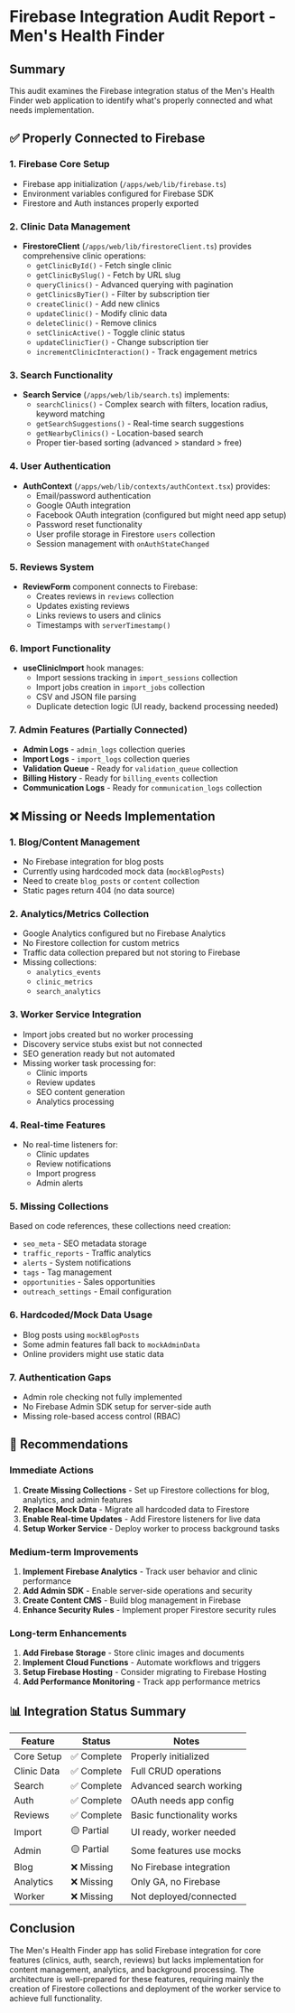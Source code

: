 # Firebase Integration Audit Report - Men's Health Finder

## Summary
This audit examines the Firebase integration status of the Men's Health Finder web application to identify what's properly connected and what needs implementation.

## ✅ Properly Connected to Firebase

### 1. **Firebase Core Setup**
- Firebase app initialization (`/apps/web/lib/firebase.ts`)
- Environment variables configured for Firebase SDK
- Firestore and Auth instances properly exported

### 2. **Clinic Data Management**
- **FirestoreClient** (`/apps/web/lib/firestoreClient.ts`) provides comprehensive clinic operations:
  - `getClinicById()` - Fetch single clinic
  - `getClinicBySlug()` - Fetch by URL slug
  - `queryClinics()` - Advanced querying with pagination
  - `getClinicsByTier()` - Filter by subscription tier
  - `createClinic()` - Add new clinics
  - `updateClinic()` - Modify clinic data
  - `deleteClinic()` - Remove clinics
  - `setClinicActive()` - Toggle clinic status
  - `updateClinicTier()` - Change subscription tier
  - `incrementClinicInteraction()` - Track engagement metrics

### 3. **Search Functionality**
- **Search Service** (`/apps/web/lib/search.ts`) implements:
  - `searchClinics()` - Complex search with filters, location radius, keyword matching
  - `getSearchSuggestions()` - Real-time search suggestions
  - `getNearbyClinics()` - Location-based search
  - Proper tier-based sorting (advanced > standard > free)

### 4. **User Authentication**
- **AuthContext** (`/apps/web/lib/contexts/authContext.tsx`) provides:
  - Email/password authentication
  - Google OAuth integration
  - Facebook OAuth integration (configured but might need app setup)
  - Password reset functionality
  - User profile storage in Firestore `users` collection
  - Session management with `onAuthStateChanged`

### 5. **Reviews System**
- **ReviewForm** component connects to Firebase:
  - Creates reviews in `reviews` collection
  - Updates existing reviews
  - Links reviews to users and clinics
  - Timestamps with `serverTimestamp()`

### 6. **Import Functionality**
- **useClinicImport** hook manages:
  - Import sessions tracking in `import_sessions` collection
  - Import jobs creation in `import_jobs` collection
  - CSV and JSON file parsing
  - Duplicate detection logic (UI ready, backend processing needed)

### 7. **Admin Features (Partially Connected)**
- **Admin Logs** - `admin_logs` collection queries
- **Import Logs** - `import_logs` collection queries
- **Validation Queue** - Ready for `validation_queue` collection
- **Billing History** - Ready for `billing_events` collection
- **Communication Logs** - Ready for `communication_logs` collection

## ❌ Missing or Needs Implementation

### 1. **Blog/Content Management**
- No Firebase integration for blog posts
- Currently using hardcoded mock data (`mockBlogPosts`)
- Need to create `blog_posts` or `content` collection
- Static pages return 404 (no data source)

### 2. **Analytics/Metrics Collection**
- Google Analytics configured but no Firebase Analytics
- No Firestore collection for custom metrics
- Traffic data collection prepared but not storing to Firebase
- Missing collections:
  - `analytics_events`
  - `clinic_metrics`
  - `search_analytics`

### 3. **Worker Service Integration**
- Import jobs created but no worker processing
- Discovery service stubs exist but not connected
- SEO generation ready but not automated
- Missing worker task processing for:
  - Clinic imports
  - Review updates
  - SEO content generation
  - Analytics processing

### 4. **Real-time Features**
- No real-time listeners for:
  - Clinic updates
  - Review notifications
  - Import progress
  - Admin alerts

### 5. **Missing Collections**
Based on code references, these collections need creation:
- `seo_meta` - SEO metadata storage
- `traffic_reports` - Traffic analytics
- `alerts` - System notifications
- `tags` - Tag management
- `opportunities` - Sales opportunities
- `outreach_settings` - Email configuration

### 6. **Hardcoded/Mock Data Usage**
- Blog posts using `mockBlogPosts`
- Some admin features fall back to `mockAdminData`
- Online providers might use static data

### 7. **Authentication Gaps**
- Admin role checking not fully implemented
- No Firebase Admin SDK setup for server-side auth
- Missing role-based access control (RBAC)

## 🔧 Recommendations

### Immediate Actions
1. **Create Missing Collections** - Set up Firestore collections for blog, analytics, and admin features
2. **Replace Mock Data** - Migrate all hardcoded data to Firestore
3. **Enable Real-time Updates** - Add Firestore listeners for live data
4. **Setup Worker Service** - Deploy worker to process background tasks

### Medium-term Improvements
1. **Implement Firebase Analytics** - Track user behavior and clinic performance
2. **Add Admin SDK** - Enable server-side operations and security
3. **Create Content CMS** - Build blog management in Firebase
4. **Enhance Security Rules** - Implement proper Firestore security rules

### Long-term Enhancements
1. **Add Firebase Storage** - Store clinic images and documents
2. **Implement Cloud Functions** - Automate workflows and triggers
3. **Setup Firebase Hosting** - Consider migrating to Firebase Hosting
4. **Add Performance Monitoring** - Track app performance metrics

## 📊 Integration Status Summary

| Feature | Status | Notes |
|---------|--------|-------|
| Core Setup | ✅ Complete | Properly initialized |
| Clinic Data | ✅ Complete | Full CRUD operations |
| Search | ✅ Complete | Advanced search working |
| Auth | ✅ Complete | OAuth needs app config |
| Reviews | ✅ Complete | Basic functionality works |
| Import | 🟡 Partial | UI ready, worker needed |
| Admin | 🟡 Partial | Some features use mocks |
| Blog | ❌ Missing | No Firebase integration |
| Analytics | ❌ Missing | Only GA, no Firebase |
| Worker | ❌ Missing | Not deployed/connected |

## Conclusion

The Men's Health Finder app has solid Firebase integration for core features (clinics, auth, search, reviews) but lacks implementation for content management, analytics, and background processing. The architecture is well-prepared for these features, requiring mainly the creation of Firestore collections and deployment of the worker service to achieve full functionality.